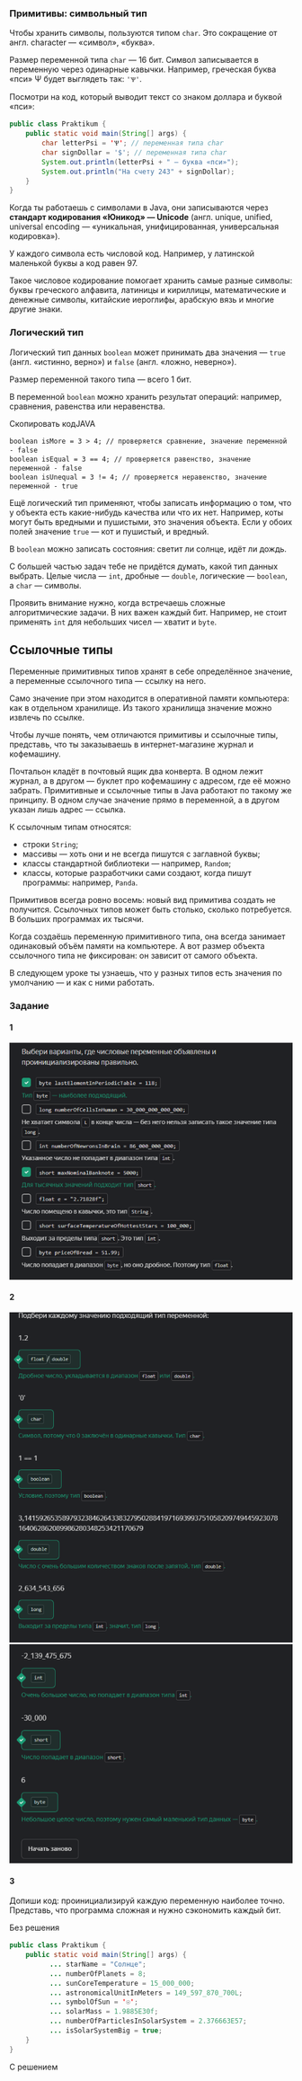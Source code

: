 ### Примитивы: символьный тип

Чтобы хранить символы, пользуются типом `char`. Это сокращение от англ. character — «символ», «буква».

Размер переменной типа `char` — 16 бит. Символ записывается в переменную через одинарные кавычки. Например, греческая буква «пси» Ѱ будет выглядеть так: `'Ѱ'`.

Посмотри на код, который выводит текст со знаком доллара и буквой «пси»:

```java
public class Praktikum {
    public static void main(String[] args) {
        char letterPsi = 'Ѱ'; // переменная типа char
        char signDollar = '$'; // переменная типа char
        System.out.println(letterPsi + " — буква «пси»");
        System.out.println("На счету 243" + signDollar);
    }
}

```

Когда ты работаешь с символами в Java, они записываются через **стандарт кодирования «Юникод» — Unicode** (англ. unique, unified, universal encoding — «уникальная, унифицированная, универсальная кодировка»).

У каждого символа есть числовой код. Например, у латинской маленькой буквы а код равен 97.

Такое числовое кодирование помогает хранить самые разные символы: буквы греческого алфавита, латиницы и кириллицы, математические и денежные символы, китайские иероглифы, арабскую вязь и многие другие знаки.

### Логический тип

Логический тип данных `boolean` может принимать два значения — `true` (англ. «истинно, верно») и `false` (англ. «ложно, неверно»).

Размер переменной такого типа — всего 1 бит.

В переменной `boolean` можно хранить результат операций: например, сравнения, равенства или неравенства.

Скопировать кодJAVA

```
boolean isMore = 3 > 4; // проверяется сравнение, значение переменной - false
boolean isEqual = 3 == 4; // проверяется равенство, значение переменной - false
boolean isUnequal = 3 != 4; // проверяется неравенство, значение переменной - true 
```

Ещё логический тип применяют, чтобы записать информацию о том, что у объекта есть какие-нибудь качества или что их нет. Например, коты могут быть вредными и пушистыми, это значения объекта. Если у обоих полей значение `true` — кот и пушистый, и вредный.

В `boolean` можно записать состояния: светит ли солнце, идёт ли дождь.

С большей частью задач тебе не придётся думать, какой тип данных выбрать. Целые числа — `int`, дробные — `double`, логические — `boolean`, а `char` — символы.

Проявить внимание нужно, когда встречаешь сложные алгоритмические задачи. В них важен каждый бит. Например, не стоит применять `int` для небольших чисел — хватит и `byte`.

## Ссылочные типы

Переменные примитивных типов хранят в себе определённое значение, а переменные ссылочного типа — ссылку на него.

Само значение при этом находится в оперативной памяти компьютера: как в отдельном хранилище. Из такого хранилища значение можно извлечь по ссылке.

Чтобы лучше понять, чем отличаются примитивы и ссылочные типы, представь, что ты заказываешь в интернет-магазине журнал и кофемашину.

Почтальон кладёт в почтовый ящик два конверта. В одном лежит журнал, а в другом — буклет про кофемашину с адресом, где её можно забрать. Примитивные и ссылочные типы в Java работают по такому же принципу. В одном случае значение прямо в переменной, а в другом указан лишь адрес — ссылка.

К ссылочным типам относятся:

- строки `String`;
- массивы — хоть они и не всегда пишутся с заглавной буквы;
- классы стандартной библиотеки — например, `Random`;
- классы, которые разработчики сами создают, когда пишут программы: например, `Panda`.

Примитивов всегда ровно восемь: новый вид примитива создать не получится. Ссылочных типов может быть столько, сколько потребуется. В больших программах их тысячи.

Когда создаёшь переменную примитивного типа, она всегда занимает одинаковый объём памяти на компьютере. А вот размер объекта ссылочного типа не фиксирован: он зависит от самого объекта.

В следующем уроке ты узнаешь, что у разных типов есть значения по умолчанию — и как с ними работать.

### Задание 
#### 1
![img.png](img%2Fimg.png)
#### 2
![img_1.png](img%2Fimg_1.png)
![img_2.png](img%2Fimg_2.png)

#### 3
Допиши код: проинициализируй каждую переменную наиболее точно. Представь, что программа сложная и нужно сэкономить каждый бит.

Без решения
```java
public class Praktikum {
    public static void main(String[] args) {
		  ... starName = "Солнце";
	      ... numberOfPlanets = 8;
	      ... sunCoreTemperature = 15_000_000;
	      ... astronomicalUnitInMeters = 149_597_870_700L;
	      ... symbolOfSun = '☉';
	      ... solarMass = 1.9885E30f;
	      ... numberOfParticlesInSolarSystem = 2.376663E57;
	      ... isSolarSystemBig = true;
    }
}
```

С решением
```java

```